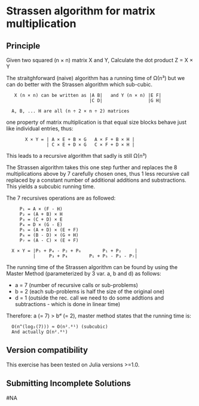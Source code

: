 # Strassen algorithm for matrix multiplication

## Principle

Given two squared (n × n) matrix X and Y, Calculate the dot product Z = X × Y

The straitghforward (naive) algorithm has a running time of Ω(n³) but we can do better with the Strassen algorithm which sub-cubic.
```
   X (n × n) can be written as |A B|   and Y (n × n) |E F|
                               |C D|                 |G H|

  A, B, ... H are all (n ÷ 2 × n ÷ 2) matrices
```
one property of matrix multiplication is that equal size blocks behave just like individual entries, thus:
```
       X × Y = | A × E + B × G   A × F + B × H |
               | C × E + D × G   C × F + D × H |
```

This leads to a recursive algorithm that sadly is still Ω(n³)

The Strassen algorithm takes this one step further and replaces the 8 multiplications above by 7 carefully chosen ones, thus 1 less recursive call replaced by a constant number of additional additions and substractions. This yields a subcubic running time.

The 7 recursives operations are as followed:
```
     P₁ = A × (F - H)
     P₂ = (A + B) × H
     P₃ = (C + D) × E
     P₄ = D × (G - E)
     P₅ = (A + D) × (E + F)
     P₆ = (B - D) × (G + H)
     P₇ = (A - C) × (E + F)

  X × Y = |P₅ + P₄ - P₂ + P₆        P₁ + P₂     |
          |     P₃ + P₄        P₁ + P₅ - P₃ - P₇|
```

The running time of the Strassen algorithm can be found by using the Master Method (parameterized by 3 var. a, b and d) as follows:
  - a = 7 (number of recursive calls or sub-problems)
  - b = 2 (each sub-problems is half the size of the original one)
  - d = 1 (outside the rec. call we need to do some addtions and subtractions - which is done in linear time)

Therefore: a (= 7) > bᵈ (= 2), master method states that the running time is:
```
  O(n^(log₂(7))) ≈ O(n².⁸¹) (subcubic)
  And actually Ω(n².⁸¹)
```

## Version compatibility
This exercise has been tested on Julia versions >=1.0.

## Submitting Incomplete Solutions
#NA
